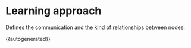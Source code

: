 # Learning approach

Defines the communication and the kind of relationships between nodes.

{{autogenerated}}
